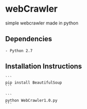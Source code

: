 # webCrawler
simple webcrawler made in python

## Dependencies

    - Python 2.7

## Installation Instructions

    ```
    pip install BeautifulSoup
    ```

    ```
    python WebCrawler1.0.py
    ```